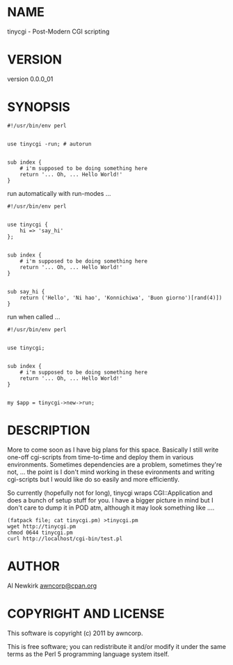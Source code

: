 # NAME

tinycgi - Post-Modern CGI scripting

# VERSION

version 0.0.0_01

# SYNOPSIS

    #!/usr/bin/env perl
    

    use tinycgi -run; # autorun
    

    sub index {
        # i'm supposed to be doing something here
        return '... Oh, ... Hello World!'
    }

run automatically with run-modes ...

    #!/usr/bin/env perl
    

    use tinycgi {
        hi => 'say_hi'
    };
    

    sub index {
        # i'm supposed to be doing something here
        return '... Oh, ... Hello World!'
    }
    

    sub say_hi {
        return ('Hello', 'Ni hao', 'Konnichiwa', 'Buon giorno')[rand(4)])
    }

run when called ...

    #!/usr/bin/env perl
    

    use tinycgi;
    

    sub index {
        # i'm supposed to be doing something here
        return '... Oh, ... Hello World!'
    }
    

    my $app = tinycgi->new->run;

# DESCRIPTION

More to come soon as I have big plans for this space. Basically I still write
one-off cgi-scripts from time-to-time and deploy them in various environments.
Sometimes dependencies are a problem, sometimes they're not, ... the point is
I don't mind working in these evironments and writing cgi-scripts but I would
like do so easily and more efficiently.

So currently (hopefully not for long), tinycgi wraps CGI::Application and does
a bunch of setup stuff for you. I have a bigger picture in mind but I don't care
to dump it in POD atm, although it may look something like ....

    (fatpack file; cat tinycgi.pm) >tinycgi.pm
    wget http://tinycgi.pm
    chmod 0644 tinycgi.pm
    curl http://localhost/cgi-bin/test.pl

# AUTHOR

Al Newkirk <awncorp@cpan.org>

# COPYRIGHT AND LICENSE

This software is copyright (c) 2011 by awncorp.

This is free software; you can redistribute it and/or modify it under
the same terms as the Perl 5 programming language system itself.